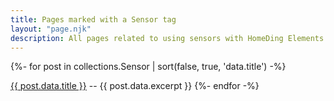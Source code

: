 ```yaml
---
title: Pages marked with a Sensor tag
layout: "page.njk"
description: All pages related to using sensors with HomeDing Elements.
---
```


{%- for post in collections.Sensor | sort(false, true, 'data.title')  -%}
<p><a href="{{ post.url | url }}">{{ post.data.title }}</a> -- {{ post.data.excerpt }}
{%- endfor -%}
